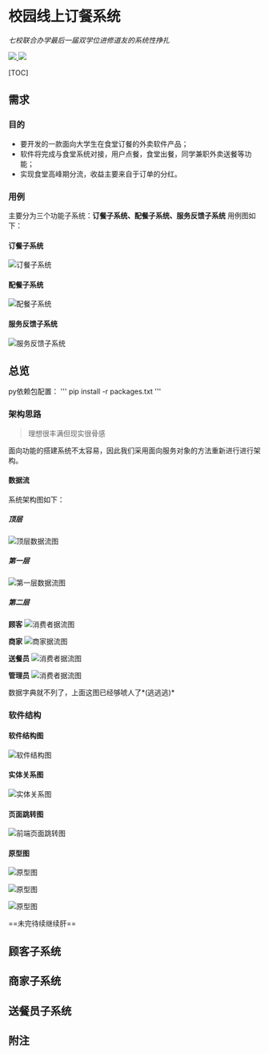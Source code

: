 # 校园线上订餐系统
*七校联合办学最后一届双学位进修道友的系统性挣扎*

[![](https://img.shields.io/badge/Djiango-3.1.3-red)  ![](https://img.shields.io/badge/Pillow-8.0.1-green)]()


[TOC]


## 需求
<!-- 自己瞎给的 -->

### 目的
- 要开发的一款面向大学生在食堂订餐的外卖软件产品；
- 软件将完成与食堂系统对接，用户点餐，食堂出餐，同学兼职外卖送餐等功能；
- 实现食堂高峰期分流，收益主要来自于订单的分红。

### 用例
主要分为三个功能子系统：**订餐子系统、配餐子系统、服务反馈子系统**
用例图如下：

#### 订餐子系统
![订餐子系统](Image/用例图/订餐子系统.png)

#### 配餐子系统
![配餐子系统](Image/用例图/配餐子系统.png)

#### 服务反馈子系统
![服务反馈子系统](Image/用例图/配餐子系统.png)



## 总览

py依赖包配置：
'''
pip install -r packages.txt
'''

### 架构思路

> 理想很丰满但现实很骨感

面向功能的搭建系统不太容易，因此我们采用面向服务对象的方法重新进行进行架构。

#### 数据流



系统架构图如下：
<!-- 汤少nb，思维缜密，作图细致。数据流图画的真好，就是兄弟们水平太差 -->
##### 顶层
![顶层数据流图](Image/数据流图/顶层.jpg)
##### 第一层
![第一层数据流图](Image/数据流图/第一层.jpg)
##### 第二层

**顾客**
![消费者据流图](Image/数据流图/消费者.jpg)

**商家**
![商家据流图](Image/数据流图/商家.jpg)

**送餐员**
![消费者据流图](Image/数据流图/配送员.jpg)

**管理员**
![消费者据流图](Image/数据流图/管理员.jpg)

数据字典就不列了，上面这图已经够唬人了*(逃逃逃)*

### 软件结构

#### 软件结构图

![软件结构图](Image/架构相关图像/软件结构图.png)

#### 实体关系图

![实体关系图](Image/架构相关图像/实体关系图.png)

#### 页面跳转图

![前端页面跳转图](Image/架构相关图像/页面跳转图.png)

#### 原型图

![原型图](Image/架构相关图像/原型图/登录、注册、找回界面.png)

![原型图](Image/架构相关图像/原型图/顾客服务系统界面.png)

![原型图](Image/架构相关图像/原型图/消费者订单与账单界面.png)


==未完待续继续肝==


## 顾客子系统

## 商家子系统

## 送餐员子系统

## 附注







